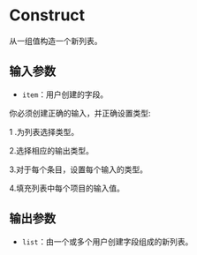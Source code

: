 # Construct

从一组值构造一个新列表。

## 输入参数

- `item`：用户创建的字段。

你必须创建正确的输入，并正确设置类型:

1 .为列表选择类型。

2.选择相应的输出类型。

3.对于每个条目，设置每个输入的类型。

4.填充列表中每个项目的输入值。

## 输出参数

- `list`：由一个或多个用户创建字段组成的新列表。

